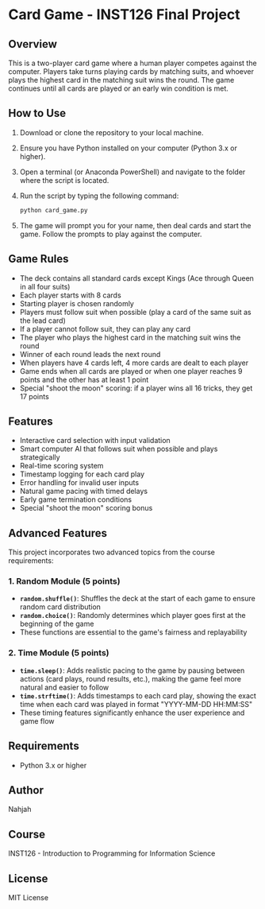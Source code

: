 # Card Game - INST126 Final Project

## Overview
This is a two-player card game where a human player competes against the computer. Players take turns playing cards by matching suits, and whoever plays the highest card in the matching suit wins the round. The game continues until all cards are played or an early win condition is met.

## How to Use

1. Download or clone the repository to your local machine.
2. Ensure you have Python installed on your computer (Python 3.x or higher).
3. Open a terminal (or Anaconda PowerShell) and navigate to the folder where the script is located.
4. Run the script by typing the following command:

   ```bash
   python card_game.py
   ```

5. The game will prompt you for your name, then deal cards and start the game. Follow the prompts to play against the computer.

## Game Rules
- The deck contains all standard cards except Kings (Ace through Queen in all four suits)
- Each player starts with 8 cards
- Starting player is chosen randomly
- Players must follow suit when possible (play a card of the same suit as the lead card)
- If a player cannot follow suit, they can play any card
- The player who plays the highest card in the matching suit wins the round
- Winner of each round leads the next round
- When players have 4 cards left, 4 more cards are dealt to each player
- Game ends when all cards are played or when one player reaches 9 points and the other has at least 1 point
- Special "shoot the moon" scoring: if a player wins all 16 tricks, they get 17 points

## Features

- Interactive card selection with input validation
- Smart computer AI that follows suit when possible and plays strategically
- Real-time scoring system
- Timestamp logging for each card play
- Error handling for invalid user inputs
- Natural game pacing with timed delays
- Early game termination conditions
- Special "shoot the moon" scoring bonus

## Advanced Features
This project incorporates two advanced topics from the course requirements:

### 1. Random Module (5 points)
- **`random.shuffle()`**: Shuffles the deck at the start of each game to ensure random card distribution
- **`random.choice()`**: Randomly determines which player goes first at the beginning of the game
- These functions are essential to the game's fairness and replayability

### 2. Time Module (5 points)
- **`time.sleep()`**: Adds realistic pacing to the game by pausing between actions (card plays, round results, etc.), making the game feel more natural and easier to follow
- **`time.strftime()`**: Adds timestamps to each card play, showing the exact time when each card was played in format "YYYY-MM-DD HH:MM:SS"
- These timing features significantly enhance the user experience and game flow

## Requirements

- Python 3.x or higher

## Author
Nahjah

## Course
INST126 - Introduction to Programming for Information Science

## License

MIT License   